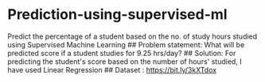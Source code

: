 # Prediction-using-supervised-ml
Predict the percentage of a student based on the no. of study hours  studied using Supervised Machine Learning  ## Problem statement: What will be predicted score if a student studies for 9.25 hrs/day?  ## Solution:  For predicting the student's score based on the number of hours' studied, I have used Linear Regression   ## Dataset  : https://bit.ly/3kXTdox
